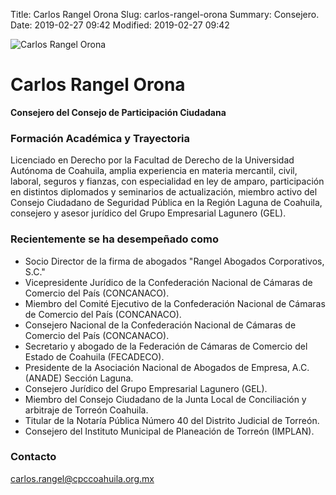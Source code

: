 Title: Carlos Rangel Orona
Slug: carlos-rangel-orona
Summary: Consejero.
Date: 2019-02-27 09:42
Modified: 2019-02-27 09:42


<img class="img-fluid" src="cpc-cro-200x200.jpg" alt="Carlos Rangel Orona">

# Carlos Rangel Orona

**Consejero del Consejo de Participación Ciudadana**

### Formación Académica y Trayectoria

Licenciado en Derecho por la Facultad de Derecho de la Universidad Autónoma de Coahuila, amplia experiencia en materia mercantil, civil, laboral, seguros y fianzas, con especialidad en ley de amparo, participación en distintos diplomados y seminarios de actualización, miembro activo del Consejo Ciudadano de Seguridad Pública en la Región Laguna de Coahuila, consejero y asesor jurídico del Grupo Empresarial Lagunero (GEL).

### Recientemente se ha desempeñado como

* Socio Director de la firma de abogados "Rangel Abogados Corporativos, S.C."
* Vicepresidente Jurídico de la Confederación Nacional de Cámaras de Comercio del País (CONCANACO).
* Miembro del Comité Ejecutivo de la Confederación Nacional de Cámaras de Comercio del País (CONCANACO).
* Consejero Nacional de la Confederación Nacional de Cámaras de Comercio del País (CONCANACO).
* Secretario y abogado de la Federación de Cámaras de Comercio del Estado de Coahuila (FECADECO).
* Presidente de la Asociación Nacional de Abogados de Empresa, A.C. (ANADE) Sección Laguna.
* Consejero Jurídico del Grupo Empresarial Lagunero (GEL).
* Miembro del Consejo Ciudadano de la Junta Local de Conciliación y arbitraje de Torreón Coahuila.
* Titular de la Notaría Pública Número 40 del Distrito Judicial de Torreón.
* Consejero del Instituto Municipal de Planeación de Torreón (IMPLAN).

### Contacto

<carlos.rangel@cpccoahuila.org.mx>
